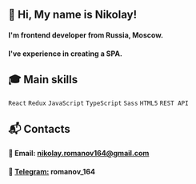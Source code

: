 ## :wave: Hi, My name is Nikolay!

#### I'm frontend developer from Russia, Moscow.
#### I've experience in creating a SPA. 

## :mortar_board: Main skills

`React` `Redux` `JavaScript` `TypeScript` `Sass` `HTML5` `REST API`

## :mailbox_with_mail: Contacts

#### :email: Email: nikolay.romanov164@gmail.com
#### :large_blue_diamond: [Telegram:](https://t.me/romanov_164) romanov_164
